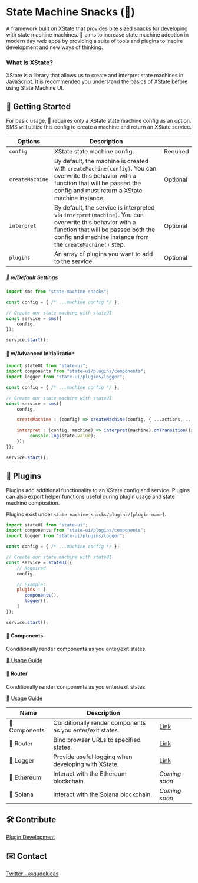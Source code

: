 # State Machine Snacks (🍕)
A framework built on [XState](https://xstate.js.org/docs/about/concepts.html) that provides bite sized snacks for developing with state machine machines. 🍕 aims to increase state machine adoption in modern day web apps by providing a suite of tools and plugins to inspire development and new ways of thinking.

### What Is XState?
XState is a library that allows us to create and interpret state machines in JavaScript. It is recommended you understand the basics of XState before using State Machine UI. 

## 🚀 Getting Started 
For basic usage, 🍕 requires only a XState state machine config as an option. SMS will utilize this config to create a machine and return an XState service.

| Options     | Description  |              |
| ----------- | -----------  | -----------  | 
| `config`  | XState state machine config. | Required
| `createMachine` | By default, the machine is created with `createMachine(config)`. You can overwrite this behavior with a function that will be passed the config and must return a XState machine instance. | Optional
| `interpret` | By default, the service is interpreted via `interpret(machine)`. You can overwrite this behavior with a function that will be passed both the config and machine instance from the `createMachine()` step. | Optional
| `plugins` | An array of plugins you want to add to the service. | Optional

##### 🍕 w/Default Settings
```javascript
import sms from "state-machine-snacks";

const config = { /* ...machine config */ };

// Create our state machine with stateUI
const service = sms({
    config,
});

service.start();
```

#### 🍕 w/Advanced Initialization
```javascript
import stateUI from "state-ui";
import components from "state-ui/plugins/components";
import logger from "state-ui/plugins/logger";

const config = { /* ...machine config */ };

// Create our state machine with stateUI
const service = sms({
    config,

    createMachine : (config) => createMachine(config, { ...actions, ...services }),

    interpret : (config, machine) => interpret(machine).onTransition((state) => {
         console.log(state.value);
    });
});

service.start();
```

## 🔌 Plugins
Plugins add additional functionality to an XState config and service. Plugins can also export helper functions useful during plugin usage and state machine composition.

Plugins exist under `state-machine-snacks/plugins/[plugin name]`.
```javascript
import stateUI from "state-ui";
import components from "state-ui/plugins/components";
import logger from "state-ui/plugins/logger";

const config = { /* ...machine config */ };

// Create our state machine with stateUI
const service = stateUI({
    // Required
    config,

    // Example:
    plugins : [
       components(),
       logger(),
    ]
});

service.start();
```

#### 🔌 Components
Conditionally render components as you enter/exit states.

[📗 Usage Guide](/docs/plugins/components.md)

#### 🔌 Router
Conditionally render components as you enter/exit states.

[📗 Usage Guide](/docs/plugins/components.md)



| Name        | Description                                                  |                                       |
| ----------- | -----------                                                  | -----------                           |
| 🔌 Components  | Conditionally render components as you enter/exit states.    | [Link](/docs/plugins/components.md)   |
| 🔌 Router      | Bind browser URLs to specified states.                       | [Link](/docs/plugins/router.md)       |
| 🔌 Logger      | Provide useful logging when developing with XState.          | [Link](/docs/plugins/logger.md)       |
| 🔌 Ethereum    | Interact with the Ethereum blockchain.                       | *Coming soon*                         |
| 🔌 Solana      | Interact with the Solana blockchain.                         | *Coming soon*                         |


## 🛠 Contribute 
[Plugin Development](/docs/plugin-development.md)

## ✉️ Contact 
[Twitter - @qudolucas](https://twitter.com/qudolucas)
